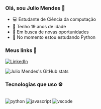 ### Olá, sou Julio Mendes 👋 
- 💻 Estudante de Ciência da computação
- 📅 Tenho 19 anos de idade 
- 🔎 Em busca de novas oportunidades 
- 🐍 No momento estou estudando Python

### Meus links 🔗
[![LinkedIn](https://img.shields.io/badge/LinkedIn-0077B5?style=for-the-badge&logo=linkedin&logoColor=white)](www.linkedin.com/in/julio-santos-mendes)

![Julio Mendes's GitHub stats](https://github-readme-stats.vercel.app/api?username=juliostmendes&show_icons=true&theme=dracula)
 
### Tecnologias que uso ⚙️
<div style="display: inline_block"><br/>
  <img align="center" alt="python" src="https://img.shields.io/badge/Python-14354C?style=for-the-badge&logo=python&logoColor=white" />
  <img align="center" alt="javascript" src="https://img.shields.io/badge/JavaScript-323330?style=for-the-badge&logo=javascript&logoColor=F7DF1E" />
   <img align="center" alt="vscode" src="https://img.shields.io/badge/Visual_Studio_Code-0078D4?style=for-the-badge&logo=visual%20studio%20code&logoColor=white"/>
</div>
